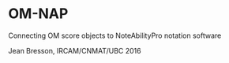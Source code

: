 # OM-NAP

Connecting OM score objects to NoteAbilityPro notation software

Jean Bresson, IRCAM/CNMAT/UBC 2016
